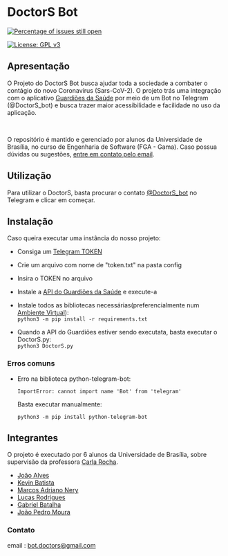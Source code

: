 # DoctorS Bot


[![Percentage of issues still open](http://isitmaintained.com/badge/open/fga-eps-mds/2020-1-DoctorS-Bot.svg)](http://isitmaintained.com/project/fga-eps-mds/2020-1-DoctorS-Bot "Percentage of issues still open")

[![License: GPL v3](https://img.shields.io/badge/License-GPL%20v3-blue.svg)](https://www.gnu.org/licenses/gpl-3.0)

## Apresentação

O Projeto do DoctorS Bot busca ajudar toda a sociedade a combater o contágio do novo Coronavírus (Sars-CoV-2). O projeto trás uma integração com o aplicativo [Guardiões da Saúde](https://github.com/proepidesenvolvimento/guardioes-app) por meio de um Bot no Telegram (@DoctorS_bot) e busca trazer maior acessibilidade e facilidade no uso da aplicação.

<br>

O repositório é mantido e gerenciado por alunos da Universidade de Brasília, no curso de Engenharia de Software (FGA - Gama). Caso possua dúvidas ou sugestões, [entre em contato pelo email](mailto:bot.doctors@gmail.com).

## Utilização

Para utilizar o DoctorS, basta procurar o contato [@DoctorS_bot](https://t.me/DoctorS_bot) no Telegram e clicar em começar.


## Instalação
Caso queira executar uma instância do nosso projeto:

* Consiga um [Telegram TOKEN](https://telegram.me/BotFather)

* Crie um arquivo com nome de "token.txt" na pasta config

* Insira o TOKEN no arquivo

* Instale a [API do Guardiões da Saúde](https://github.com/proepidesenvolvimento/guardioes-api) e execute-a

* Instale todos as bibliotecas necessárias(preferencialmente num [Ambiente Virtual](https://virtualenv.pypa.io/en/latest/)):\
```python3 -m pip install -r requirements.txt```

* Quando a API do Guardiões estiver sendo executata, basta executar o DoctorS.py:\
 ```python3 DoctorS.py```
 
### Erros comuns
* Erro na biblioteca python-telegram-bot:

    ```ImportError: cannot import name 'Bot' from 'telegram'```

    Basta executar manualmente:

    ```python3 -m pip install python-telegram-bot```

## Integrantes

 O projeto é executado por 6 alunos da Universidade de Brasília, sobre supervisão da professora [Carla Rocha](https://github.com/RochaCarla).
 
 
 * [João Alves](https://github.com/Joaoaalves)
 * [Kevin Batista](https://github.com/k3vin-batista)
 * [Marcos Adriano Nery](https://github.com/marcosadrianonery)
 * [Lucas Rodrigues](https://github.com/lucas229)
 * [Gabriel Batalha](https://github.com/Gabriel-Azevedo-Batalha)
 * [João Pedro Moura](https://github.com/Joao-Pedro-Moura)
 
### Contato

email : bot.doctors@gmail.com
 
